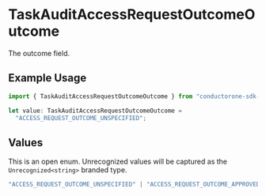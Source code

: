 # TaskAuditAccessRequestOutcomeOutcome

The outcome field.

## Example Usage

```typescript
import { TaskAuditAccessRequestOutcomeOutcome } from "conductorone-sdk-typescript/sdk/models/shared";

let value: TaskAuditAccessRequestOutcomeOutcome =
  "ACCESS_REQUEST_OUTCOME_UNSPECIFIED";
```

## Values

This is an open enum. Unrecognized values will be captured as the `Unrecognized<string>` branded type.

```typescript
"ACCESS_REQUEST_OUTCOME_UNSPECIFIED" | "ACCESS_REQUEST_OUTCOME_APPROVED" | "ACCESS_REQUEST_OUTCOME_DENIED" | "ACCESS_REQUEST_OUTCOME_ERROR" | "ACCESS_REQUEST_OUTCOME_CANCELLED" | Unrecognized<string>
```